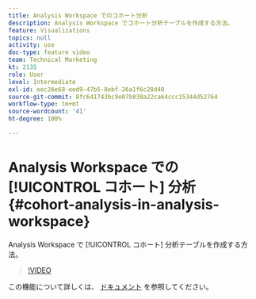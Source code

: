 ```yaml
---
title: Analysis Workspace でのコホート分析
description: Analysis Workspace でコホート分析テーブルを作成する方法。
feature: Visualizations
topics: null
activity: use
doc-type: feature video
team: Technical Marketing
kt: 2135
role: User
level: Intermediate
exl-id: eec26e68-eed9-47b5-8ebf-26a1f6c28d40
source-git-commit: 8fc641743bc9e07b838a22ca64ccc15344d52764
workflow-type: tm+mt
source-wordcount: '41'
ht-degree: 100%

---
```


# Analysis Workspace での [!UICONTROL コホート] 分析 {#cohort-analysis-in-analysis-workspace}

Analysis Workspace で [!UICONTROL コホート] 分析テーブルを作成する方法。 

>[!VIDEO](https://video.tv.adobe.com/v/23990/?quality=12&learn=on)

この機能について詳しくは、 [ドキュメント](https://experienceleague.adobe.com/docs/analytics/analyze/analysis-workspace/visualizations/cohort-table/cohort-analysis.html?lang=ja) を参照してください。
